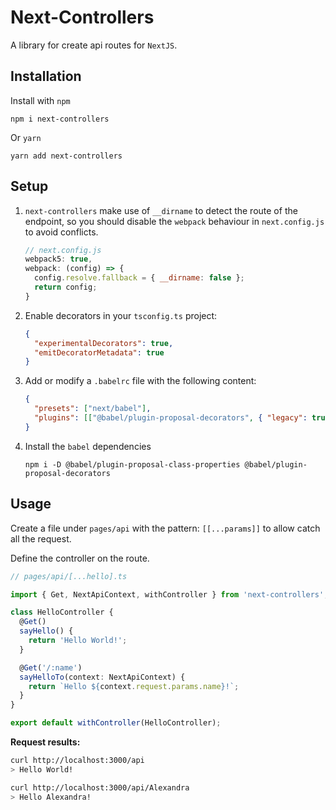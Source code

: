 # Next-Controllers

A library for create api routes for `NextJS`.

## Installation

Install with `npm`

```codecopy
npm i next-controllers
```

Or `yarn`

```codecopy
yarn add next-controllers
```

## Setup

1. `next-controllers` make use of `__dirname` to detect the route of the endpoint,
so you should disable the `webpack` behaviour in `next.config.js` to avoid conflicts.

    ```js
    // next.config.js
    webpack5: true,
    webpack: (config) => {
      config.resolve.fallback = { __dirname: false };
      return config;
    }
    ```

2. Enable decorators in your `tsconfig.ts` project:

    ```json
    {
      "experimentalDecorators": true,
      "emitDecoratorMetadata": true
    }
    ```

3. Add or modify a `.babelrc` file with the following content:

    ```json
    {
      "presets": ["next/babel"],
      "plugins": [["@babel/plugin-proposal-decorators", { "legacy": true }], "@babel/plugin-proposal-class-properties"]
    }
    ```

4. Install the `babel` dependencies

    ```codecopy
    npm i -D @babel/plugin-proposal-class-properties @babel/plugin-proposal-decorators
    ```

## Usage

Create a file under `pages/api` with the pattern: `[[...params]]`
to allow catch all the request.

Define the controller on the route.

```ts
// pages/api/[...hello].ts

import { Get, NextApiContext, withController } from 'next-controllers';

class HelloController {
  @Get()
  sayHello() {
    return 'Hello World!';
  }

  @Get('/:name')
  sayHelloTo(context: NextApiContext) {
    return `Hello ${context.request.params.name}!`;
  }
}

export default withController(HelloController);
```

**Request results:**

```bash
curl http://localhost:3000/api
> Hello World!
```

```bash
curl http://localhost:3000/api/Alexandra
> Hello Alexandra!
```
